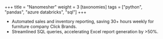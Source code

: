 +++
title = "Nanomesher"
weight = 3
[taxonomies]
tags = ["python", "pandas", "azure databricks", "sql"]
+++

- Automated sales and inventory reporting, saving 30+ hours weekly for furniture company Click Brands.
- Streamlined SQL queries, accelerating Excel report generation by >50%.